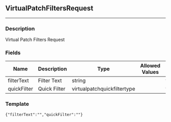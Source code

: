 ## VirtualPatchFiltersRequest
---
### Description
Virtual Patch Filters Request
### Fields
| Name | Description | Type | Allowed Values | Required |
| ---- | ----------- | ---- | -------------- | -------- |
| filterText | Filter Text | string |  | false |
| quickFilter | Quick Filter | virtualpatchquickfiltertype |  | false |
### Template
```
{"filterText":"","quickFilter":""}
```

